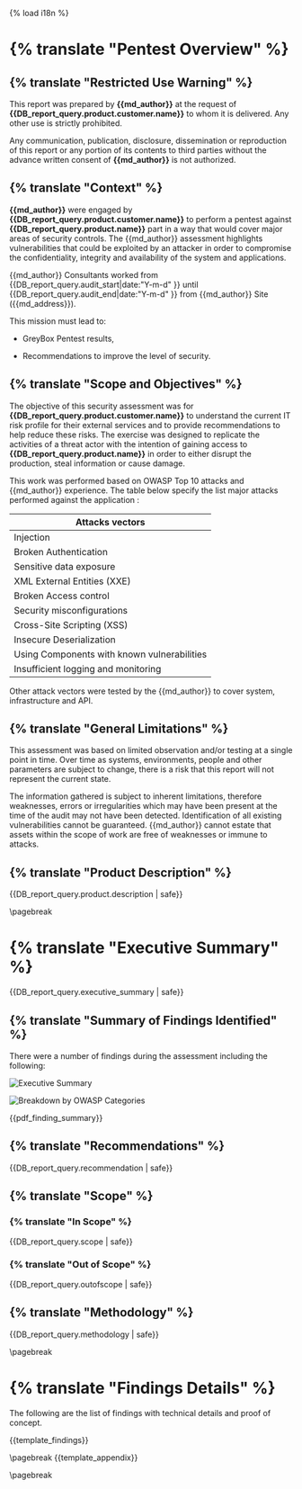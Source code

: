 {% load i18n %}
# {% translate "Pentest Overview" %}

## {% translate "Restricted Use Warning" %}

This report was prepared by **{{md_author}}** at the request of **{{DB_report_query.product.customer.name}}** to whom it is delivered.
Any other use is strictly prohibited.

Any communication, publication, disclosure, dissemination or reproduction of this report or any portion of its contents
to third parties without the advance written consent of **{{md_author}}** is not authorized.

## {% translate "Context" %}

**{{md_author}}** were engaged by **{{DB_report_query.product.customer.name}}** to perform a pentest against **{{DB_report_query.product.name}}** part in a way
that would cover major areas of security controls.
The {{md_author}} assessment highlights vulnerabilities that could be exploited by an attacker in order to compromise
the confidentiality, integrity and availability of the system and applications.

{{md_author}} Consultants worked from {{DB_report_query.audit_start|date:"Y-m-d" }} until {{DB_report_query.audit_end|date:"Y-m-d" }} from {{md_author}} Site ({{md_address}}).

This mission must lead to:

- GreyBox Pentest results,

- Recommendations to improve the level of security.

## {% translate "Scope and Objectives" %}

The objective of this security assessment was for **{{DB_report_query.product.customer.name}}** to understand
the current IT risk profile for their external services and to provide recommendations to help reduce these risks.
The exercise was designed to replicate the activities of a threat actor with the intention of gaining access to **{{DB_report_query.product.name}}**
in order to either disrupt the production, steal information or cause damage.

This work was performed based on OWASP Top 10 attacks and {{md_author}} experience.
The table below specify the list major attacks performed against the application :

|Attacks vectors|
| --- |
|Injection|
|Broken Authentication|
|Sensitive data exposure|
|XML External Entities (XXE)|
|Broken Access control|
|Security misconfigurations|
|Cross-Site Scripting (XSS)|
|Insecure Deserialization|
|Using Components with known vulnerabilities|
|Insufficient logging and monitoring|

Other attack vectors were tested by the {{md_author}} to cover system, infrastructure and API.

## {% translate "General Limitations" %}

This assessment was based on limited observation and/or testing at a single point in time.
Over time as systems, environments, people and other parameters are subject to change, there is a risk that this report will not represent the current state.

The information gathered is subject to inherent limitations, therefore weaknesses,
errors or irregularities which may have been present at the time of the audit may not have been detected.
Identification of all existing vulnerabilities cannot be guaranteed.
{{md_author}} cannot estate that assets within the scope of work are free of weaknesses or immune to attacks.

## {% translate "Product Description" %}

{{DB_report_query.product.description | safe}}

\pagebreak
# {% translate "Executive Summary" %}

{{DB_report_query.executive_summary | safe}}

## {% translate "Summary of Findings Identified" %}

There were a number of findings during the assessment including the following:

![Executive Summary]({{report_executive_summary_image}})

![Breakdown by OWASP Categories]({{report_owasp_categories_image}})

{{pdf_finding_summary}}

## {% translate "Recommendations" %}

{{DB_report_query.recommendation | safe}}

## {% translate "Scope" %}

### {% translate "In Scope" %}

{{DB_report_query.scope | safe}}

### {% translate "Out of Scope" %}

{{DB_report_query.outofscope | safe}}

## {% translate "Methodology" %}

{{DB_report_query.methodology | safe}}

\pagebreak
# {% translate "Findings Details" %}

The following are the list of findings with technical details and proof of concept.

{{template_findings}}

\pagebreak
{{template_appendix}}

\pagebreak

